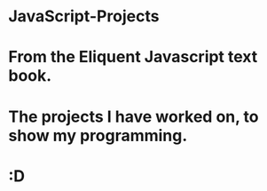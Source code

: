 # JavaScript-Projects
# From the Eliquent Javascript text book.
# The projects I have worked on, to show my programming.
# :D
